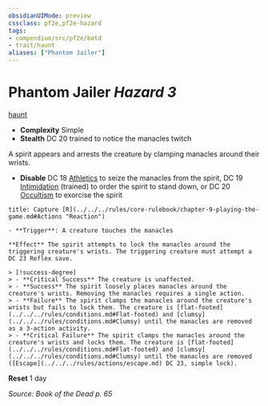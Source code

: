 ```yaml
---
obsidianUIMode: preview
cssclass: pf2e,pf2e-hazard
tags:
- compendium/src/pf2e/botd
- trait/haunt
aliases: ["Phantom Jailer"]
---
```

# Phantom Jailer *Hazard 3*  
[haunt](../../../rules/traits/haunt.md)  

- **Complexity** Simple
- **Stealth** DC 20 trained to notice the manacles twitch  

A spirit appears and arrests the creature by clamping manacles around their wrists.

- **Disable** DC 18 [Athletics](../../skills.md#Athletics) to seize the manacles from the spirit, DC 19 [Intimidation](../../skills.md#Intimidation) (trained) to order the spirit to stand down, or DC 20 [Occultism](../../skills.md#Occultism) to exorcise the spirit  
     
```ad-embed-ability
title: Capture [R](../../../rules/core-rulebook/chapter-9-playing-the-game.md#Actions "Reaction")

- **Trigger**: A creature touches the manacles

**Effect** The spirit attempts to lock the manacles around the triggering creature's wrists. The triggering creature must attempt a DC 23 Reflex save.

> [!success-degree] 
> - **Critical Success** The creature is unaffected.
> - **Success** The spirit loosely places manacles around the creature's wrists. Removing the manacles requires a single action.
> - **Failure** The spirit clamps the manacles around the creature's wrists but fails to lock them. The creature is [flat-footed](../../../rules/conditions.md#Flat-footed) and [clumsy](../../../rules/conditions.md#Clumsy) until the manacles are removed as a 3-action activity.
> - **Critical Failure** The spirit clamps the manacles around the creature's wrists and locks them. The creature is [flat-footed](../../../rules/conditions.md#Flat-footed) and [clumsy](../../../rules/conditions.md#Clumsy) until the manacles are removed ([Escape](../../../rules/actions/escape.md) DC 23, simple lock).
```

**Reset** 1 day  

*Source: Book of the Dead p. 65*
